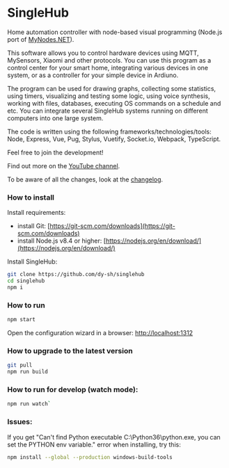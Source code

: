 
# SingleHub

Home automation controller with node-based visual programming (Node.js port of [MyNodes.NET](https://github.com/dy-sh/MyNodes.NET)).

This software allows you to control hardware devices using MQTT, MySensors, Xiaomi and other protocols. You can use this program as a control center for your smart home, integrating various devices in one system, or as a controller for your simple device in Ardiuno. 

The program can be used for drawing graphs, collecting some statistics, using timers, visualizing and testing some logic, using voice synthesis, working with files, databases, executing OS commands on a schedule and etc. You can integrate several SingleHub systems running on different computers into one large system.

The code is written using the following frameworks/technologies/tools: Node, Express, Vue, Pug, Stylus, Vuetify, Socket.io, Webpack, TypeScript.

Feel free to join the development!

Find out more on the <a href="https://www.youtube.com/channel/UCZtlGnAmCMFgmkRptiKAT-g/videos"> YouTube channel</a>.


To be aware of all the changes, look at the [changelog](CHANGELOG.md).


### How to install

Install requirements:

- install Git: [https://git-scm.com/downloads](https://git-scm.com/downloads)
- install Node.js v8.4 or higher: [https://nodejs.org/en/download/](https://nodejs.org/en/download/)

Install SingleHub:

```bash
git clone https://github.com/dy-sh/singlehub
cd singlehub
npm i
```


### How to run

```bash
npm start
```

Open the configuration wizard in a browser: [http://localhost:1312](http://localhost:1312)


### How to upgrade to the latest version

```bash
git pull
npm run build
```


### How to run for develop (watch mode):

```bash
npm run watch`
```

### Issues:

If you get "Can't find Python executable C:\Python36\python.exe, you can set the PYTHON env variable." error when installing, try this:

```bash
npm install --global --production windows-build-tools
```


